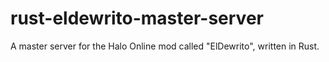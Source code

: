 # rust-eldewrito-master-server
A master server for the Halo Online mod called "ElDewrito", written in Rust.

